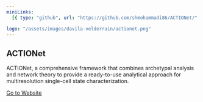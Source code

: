 ```yaml
---
miniLinks:
  [{ type: "github", url: "https://github.com/shmohammadi86/ACTIONet/" }]

logo: "/assets/images/davila-velderrain/actionet.png"
---
```


## ACTIONet

ACTIONet, a comprehensive framework that combines archetypal analysis and network theory to provide a ready-to-use analytical approach for multiresolution single-cell state characterization.

<a href="http://compbio.mit.edu/ACTIONet/" class="ht-button">
  Go to Website
</a>
